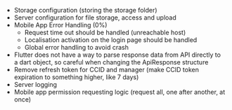 - Storage configuration (storing the storage folder)
- Server configuration for file storage, access and upload
- Mobile App Error Handling (0%)
	- Request time out should be handled (unreachable host)
	- Localisation activation on the login page should be handled
	- Global error handling to avoid crash
- Flutter does not have a way to parse response data from API directly to a dart object, so careful when changing the ApiResponse structure
- Remove refresh token for CCID and manager (make CCID token expiration to something higher, like 7 days)
- Server logging
- Mobile app permission requesting logic (request all, one after another, at once)
